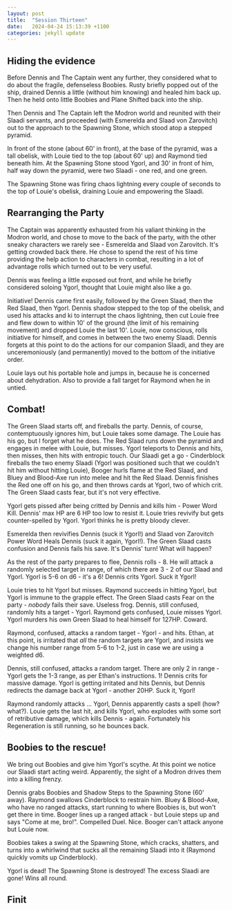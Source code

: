 ```yaml
---
layout: post
title:  "Session Thirteen"
date:   2024-04-24 15:13:39 +1100
categories: jekyll update
---
```

## Hiding the evidence

Before Dennis and The Captain went any further, they considered what to do about the fragile, defenseless Boobies. Rusty briefly popped out of the ship, drained Dennis a little (without him knowing) and healed him back up.  Then he held onto little Boobies and Plane Shifted back into the ship.

Then Dennis and The Captain left the Modron world and reunited with their Slaadi servants, and proceeded (with Esmerelda and Slaad von Zarovitch) out to the approach to the Spawning Stone, which stood atop a stepped pyramid.

In front of the stone (about 60' in front), at the base of the pyramid, was a tall obelisk, with Louie tied to the top (about 60' up) and Raymond tied beneath him.  At the Spawning Stone stood Ygorl, and 30' in front of him, half way down the pyramid, were two Slaadi - one red, and one green.

The Spawning Stone was firing chaos lightning every couple of seconds to the top of Louie's obelisk, draining Louie and empowering the Slaadi.

## Rearranging the Party

The Captain was apparently exhausted from his valiant thinking in the Modron world, and chose to move to the back of the party, with the other sneaky characters we rarely see - Esmerelda and Slaad von Zarovitch.  It's getting crowded back there.  He chose to spend the rest of his time providing the help action to characters in combat, resulting in a lot of advantage rolls which turned out to be very useful.  

Dennis was feeling a little exposed out front, and while he briefly considered soloing Ygorl, thought that Louie might also like a go.

Initiative!  Dennis came first easily, followed by the Green Slaad, then the Red Slaad, then Ygorl.  Dennis shadow stepped to the top of the obelisk, and used his attacks and ki to interrupt the chaos lightning, then cut Louie free and flew down to within 10' of the ground (the limit of his remaining movement) and dropped Louie the last 10'.  Louie, now conscious, rolls initiative for himself, and comes in between the two enemy Slaadi.  Dennis forgets at this point to do the actions for our companion Slaadi, and they are unceremoniously (and permanently) moved to the bottom of the initiative order.

Louie lays out his portable hole and jumps in, because he is concerned about dehydration.  Also to provide a fall target for Raymond when he in untied.

## Combat!

The Green Slaad starts off, and fireballs the party.  Dennis, of course, contemptuously ignores him, but Louie takes some damage.  The Louie has his go, but I forget what he does.  The Red Slaad runs down the pyramid and engages in melee with Louie, but misses.  Ygorl teleports to Dennis and hits, then misses, then hits with entropic touch.  Our Slaadi get a go - Cinderblock fireballs the two enemy Slaadi (Ygorl was positioned such that we couldn't hit him without hitting Louie), Booger hurls flame at the Red Slaad, and Bluey and Blood-Axe run into melee and hit the Red Slaad.  Dennis finishes the Red one off on his go, and then throws cards at Ygorl, two of which crit.  The Green Slaad casts fear, but it's not very effective.

Ygorl gets pissed after being critted by Dennis and kills him - Power Word Kill.  Dennis' max HP are 6 HP too low to resist it.  Louie tries revivify but gets counter-spelled by Ygorl.  Ygorl thinks he is pretty bloody clever.

Esmerelda then revivifies Dennis (suck it Ygorl!) and Slaad von Zarovitch Power Word Heals Dennis (suck it again, Ygorl!).  The Green Slaad casts confusion and Dennis fails his save.  It's Dennis' turn!  What will happen?

As the rest of the party prepares to flee, Dennis rolls - 8.  He will attack a randomly selected target in range, of which there are 3 - 2 of our Slaad and Ygorl.  Ygorl is 5-6 on d6 - it's a 6!  Dennis crits Ygorl.  Suck it Ygorl!

Louie tries to hit Ygorl but misses.  Raymond succeeds in hitting Ygorl, but Ygorl is immune to the grapple effect.  The Green Slaad casts Fear on the party - _nobody_ fails their save.  Useless frog.  Dennis, still confused, randomly hits a target - Ygorl. Raymond gets confused, Louie misses Ygorl.  Ygorl murders his own Green Slaad to heal himself for 127HP.  Coward.

Raymond, confused, attacks a random target - Ygorl - and hits.  Ethan, at this point, is irritated that _all_ the random targets are Ygorl, and insists we change his number range from 5-6 to 1-2, just in case we are using a weighted d6.

Dennis, still confused, attacks a random target.  There are only 2 in range - Ygorl gets the 1-3 range, as per Ethan's instructions.  1!  Dennis crits for massive damage.  Ygorl is getting irritated and hits Dennis, but Dennis redirects the damage back at Ygorl - another 20HP.  Suck it, Ygorl!

Raymond randomly attacks ... Ygorl, Dennis apparently casts a spell (how?  what?).  Louie gets the last hit, and kills Ygorl, who explodes with some sort of retributive damage, which kills Dennis - again.  Fortunately his Regeneration is still running, so he bounces back.

## Boobies to the rescue!

We bring out Boobies and give him Ygorl's scythe.  At this point we notice our Slaadi start acting weird.  Apparently, the sight of a Modron drives them into a killing frenzy.

Dennis grabs Boobies and Shadow Steps to the Spawning Stone (60' away).  Raymond swallows Cinderblock to restrain him.  Bluey & Blood-Axe, who have no ranged attacks, start running to where Boobies is, but won't get there in time.  Booger lines up a ranged attack - but Louie steps up and says "Come at me, bro!".  Compelled Duel.  Nice.  Booger can't attack anyone but Louie now.

Boobies takes a swing at the Spawning Stone, which cracks, shatters, and turns into a whirlwind that sucks all the remaining Slaadi into it (Raymond quickly vomits up Cinderblock).

Ygorl is dead!  The Spawning Stone is destroyed! The excess Slaadi are gone!  Wins all round.

## Finit